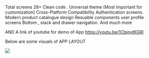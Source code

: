 Total screens 28+ Clean code . Universal theme (Most important for customization) Cross-Platform Compatibility Authentication screens. Modern product catalogue design Resuable components user profile screens Bottom , stack and drawer navigation. And much more

AND A link of youtube for demo of App https://youtu.be/1CbipytKGRI

Below are some visuals of APP LAYOUT


<img src="https://ibb.co/41JMF3P" alt=" ">
